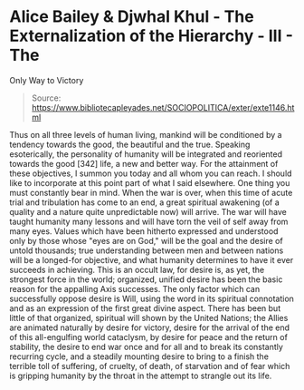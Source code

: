 # Alice Bailey & Djwhal Khul - The Externalization of the Hierarchy - III - The
Only Way to Victory

> Source: https://www.bibliotecapleyades.net/SOCIOPOLITICA/exter/exte1146.html

Thus on all three levels of human living, mankind will be conditioned by a tendency towards the good, the beautiful and the true. Speaking esoterically, the personality of humanity will be integrated and reoriented towards the good [342] life, a new and better way. For the attainment of these objectives, I summon you today and all whom you can reach.
I should like to incorporate at this point part of what I said elsewhere.
One thing you must constantly bear in mind. When the war is over, when this time of acute trial and tribulation has come to an end, a great spiritual awakening (of a quality and a nature quite unpredictable now) will arrive. The war will have taught humanity many lessons and will have torn the veil of self away from many eyes. Values which have been hitherto expressed and understood only by those whose "eyes are on God," will be the goal and the desire of untold thousands; true understanding between men and between nations will be a longed-for objective, and what humanity determines to have it ever succeeds in achieving. This is an occult law, for desire is, as yet, the strongest force in the world; organized, unified desire has been the basic reason for the appalling Axis successes.
The only factor which can successfully oppose desire is Will, using the word in its spiritual connotation and as an expression of the first great divine aspect. There has been but little of that organized, spiritual will shown by the United Nations; the Allies are animated naturally by desire for victory, desire for the arrival of the end of this all-engulfing world cataclysm, by desire for peace and the return of stability, the desire to end war once and for all and to break its constantly recurring cycle, and a steadily mounting desire to bring to a finish the terrible toll of suffering, of cruelty, of death, of starvation and of fear which is gripping humanity by the throat in the attempt to strangle out its life.
